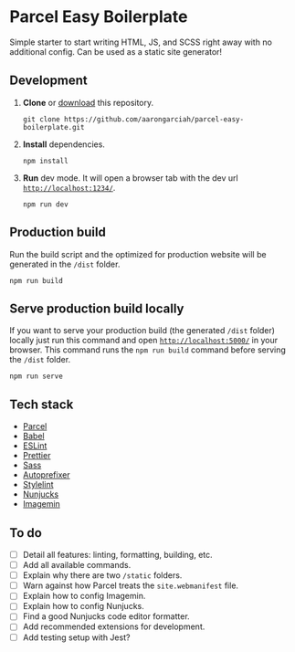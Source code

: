 # Parcel Easy Boilerplate

Simple starter to start writing HTML, JS, and SCSS right away with no additional config. Can be used as a static site generator!

## Development

1. **Clone** or [download](https://github.com/aarongarciah/parcel-easy-boilerplate/archive/master.zip) this repository.

   ```
   git clone https://github.com/aarongarciah/parcel-easy-boilerplate.git
   ```

2. **Install** dependencies.

   ```
   npm install
   ```

3. **Run** dev mode. It will open a browser tab with the dev url [`http://localhost:1234/`](http://localhost:1234/).

   ```
   npm run dev
   ```

## Production build

Run the build script and the optimized for production website will be generated in the `/dist` folder.

```
npm run build
```

## Serve production build locally

If you want to serve your production build (the generated `/dist` folder) locally just run this command and open [`http://localhost:5000/`](http://localhost:5000/) in your browser. This command runs the `npm run build` command before serving the `/dist` folder.

```
npm run serve
```

## Tech stack

- [Parcel](https://parceljs.org/)
- [Babel](https://babeljs.io/)
- [ESLint](https://eslint.org/)
- [Prettier](https://prettier.io/)
- [Sass](https://sass-lang.com/)
- [Autoprefixer](https://github.com/postcss/autoprefixer)
- [Stylelint](https://stylelint.io/)
- [Nunjucks](https://mozilla.github.io/nunjucks/)
- [Imagemin](https://github.com/imagemin/imagemin)

## To do

- [ ] Detail all features: linting, formatting, building, etc.
- [ ] Add all available commands.
- [ ] Explain why there are two `/static` folders.
- [ ] Warn against how Parcel treats the `site.webmanifest` file.
- [ ] Explain how to config Imagemin.
- [ ] Explain how to config Nunjucks.
- [ ] Find a good Nunjucks code editor formatter.
- [ ] Add recommended extensions for development.
- [ ] Add testing setup with Jest?
